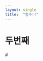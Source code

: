 ```yaml
---
layout: single
title:  "함수!!"
---
```


# 두번째 

#<script>
        //함수의 다양한 정의 방법

        //1. 함수 선언문
        function numbering() {
            i = 0;
            while (i < 10) {
                document.write(i);
                i += 1;
            }
            document.write("<br/>");
        }
        numbering();

        //2. 함수 표현식
        numbering = function() {
            i = 0;
            while (i < 10) {
                document.write(i);
                i += 1;
            }
        }
        numbering();
		
		두개의 차이는
		함수 선언문은 호출을 어디서든 할 수 있다
		함수 표현식은 함수 밑에 호출을 할 수 있다
